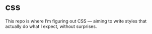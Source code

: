 # css
This repo is where I’m figuring out CSS — aiming to write styles that actually do what I expect, without surprises.
